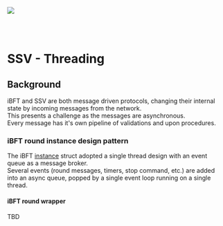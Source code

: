 [<img src="./resources/bloxstaking_header_image.png" >](https://www.bloxstaking.com/)

<br>
<br>

# SSV - Threading

## Background
iBFT and SSV are both message driven protocols, changing their internal state by incoming messages from the network.\
This presents a challenge as the messages are asynchronous.\
Every message has it's own pipeline of validations and upon procedures.


### iBFT round instance design pattern
The iBFT [instance](https://github.com/bloxapp/ssv/blob/stage/ibft/instance.go#L37) struct adopted a single thread design with an event queue as a message broker.\
Several events (round messages, timers, stop command, etc.) are added into an async queue, popped by a single event loop running on a single thread.

#### iBFT round wrapper
TBD

